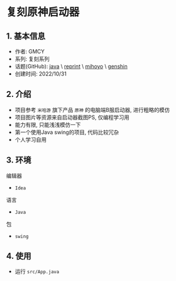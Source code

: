 # 复刻原神启动器

## 1. 基本信息

- 作者: GMCY
- 系列: 复刻系列
- 话题(GitHub): [java](https://github.com/topics/java) \ [reprint](https://github.com/topics/reprint) \ [mihoyo](https://github.com/topics/mihoyo) \ [genshin](https://github.com/topics/genshin)
- 创建时间: 2022/10/31

## 2. 介绍

- 项目参考 `米哈游` 旗下产品 `原神` 的电脑端B服启动器, 进行粗略的模仿
- 项目图片等资源来自启动器截图PS, 仅编程学习用
- 能力有限, 只能浅浅模仿一下
- 第一个使用Java swing的项目, 代码比较冗杂
- 个人学习自用

## 3. 环境

编辑器
- `Idea`

语言
- `Java`

包
- `swing`

## 4. 使用

- 运行 `src/App.java`